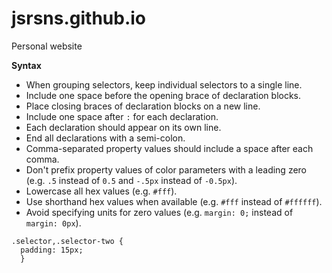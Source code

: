 # jsrsns.github.io
Personal website

**Syntax**
* When grouping selectors, keep individual selectors to a single line.
* Include one space before the opening brace of declaration blocks.
* Place closing braces of declaration blocks on a new line.
* Include one space after `:` for each declaration.
* Each declaration should appear on its own line.
* End all declarations with a semi-colon.
* Comma-separated property values should include a space after each comma.
* Don't prefix property values of color parameters with a leading zero (e.g. `.5` instead of `0.5` and `-.5px` instead of `-0.5px`).
* Lowercase all hex values (e.g. `#fff`).
* Use shorthand hex values when available (e.g. `#fff` instead of `#ffffff`).
* Avoid specifying units for zero values (e.g. `margin: 0;` instead of `margin: 0px`).

```
.selector,.selector-two {
  padding: 15px;
  }
```
